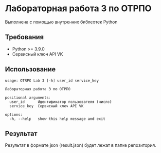 # Лабораторная работа 3 по ОТРПО
Выполнена с помощью внутренних библеотек Python
## Требования
- Python >= 3.9.0
- Сервисный ключ API VK
## Использование
```
usage: OTRPO Lab 3 [-h] user_id service_key

Лабораторная работа 3 по ОТРПО

positional arguments:
  user_id      Идентификатор пользователя (число)
  service_key  Сервисный ключ API VK

options:
  -h, --help   show this help message and exit
```
## Результат
Результат в формате json (result.json) будет лежат в папке репозитория.